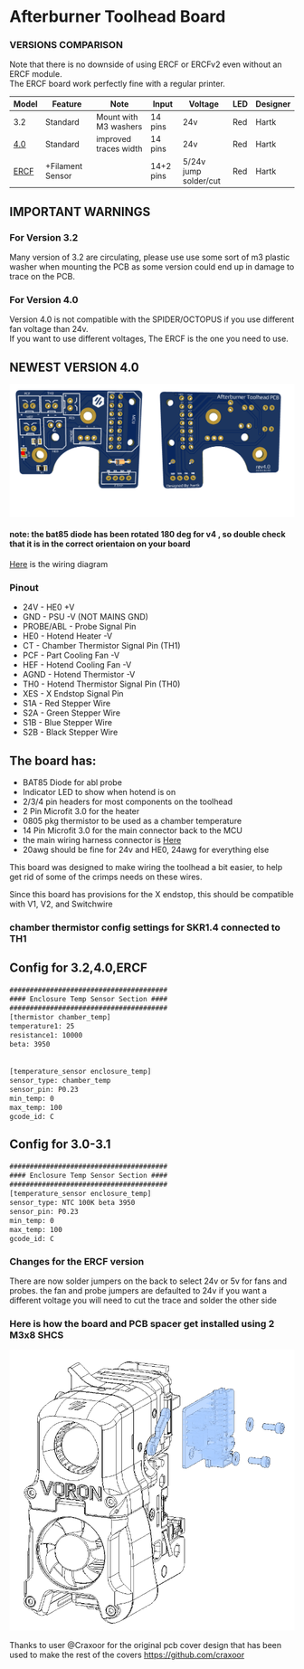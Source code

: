 # Afterburner Toolhead Board #

### VERSIONS COMPARISON
Note that there is no downside of using ERCF or ERCFv2 even without an ERCF module.  
The ERCF board work perfectly fine with a regular printer.

|Model|Feature|Note|Input|Voltage|LED|Designer|
|-|-|-|-|-|-|-|
|3.2|Standard|Mount with M3 washers|14 pins|24v|Red|Hartk|
|[4.0](./Production%20Files/Standard/)|Standard|improved traces width|14 pins|24v|Red|Hartk|
|[ERCF](./Production%20Files/ERCF/)|+Filament Sensor||14+2 pins|5/24v<br>jump solder/cut|Red|Hartk|

## IMPORTANT WARNINGS
### For Version 3.2 ###
Many version of 3.2 are circulating, please use use some sort of m3 plastic washer when mounting the PCB as some version could end up in damage to trace on the PCB.

### For Version 4.0 ###
Version 4.0 is not compatible with the SPIDER/OCTOPUS if you use different fan voltage than 24v.  
If you want to use different voltages, The ERCF is the one you need to use.

## NEWEST VERSION 4.0
![PCB](Images/Rev4.0/1.png)
#### note: the bat85 diode has been rotated 180 deg for v4 , so double check that it is in the correct orientaion on your board 

 [Here](Images/Rev3.2/wiringDiagram.png) is the wiring diagram
 
### Pinout 
* 24V  - HE0 +V 
* GND  - PSU -V (NOT MAINS GND)
* PROBE/ABL  - Probe Signal Pin
* HE0  - Hotend Heater -V
* CT   - Chamber Thermistor Signal Pin (TH1)
* PCF  - Part Cooling Fan -V
* HEF  - Hotend Cooling Fan -V
* AGND - Hotend Thermistor -V
* TH0  - Hotend Thermistor Signal Pin (TH0)
* XES  - X Endstop Signal Pin 
* S1A  - Red Stepper Wire
* S2A  - Green Stepper Wire
* S1B  - Blue Stepper Wire
* S2B  - Black Stepper Wire 


## The board has: ##
* BAT85 Diode for abl probe
* Indicator LED to show when hotend is on
* 2/3/4 pin headers for most components on the toolhead
* 2 Pin Microfit 3.0 for the heater
* 0805 pkg thermistor to be used as a chamber temperature 
* 14 Pin Microfit 3.0 for the main connector back to the MCU 
*  the main wiring harness connector is [Here](https://www.molex.com/molex/products/part-detail/crimp_housings/0430251400)
*  20awg should be fine for 24v and HE0, 24awg for everything else 
  
This board was designed to make wiring the toolhead a bit easier, to help get rid of some of the crimps needs on these wires. 


Since this board has provisions for the X endstop, this should be compatible with V1, V2, and Switchwire

### chamber thermistor config settings for SKR1.4 connected to TH1
 ## Config for 3.2,4.0,ERCF
    #######################################
    #### Enclosure Temp Sensor Section ####
    #######################################
    [thermistor chamber_temp]
    temperature1: 25
    resistance1: 10000
    beta: 3950
    
	
	[temperature_sensor enclosure_temp]
    sensor_type: chamber_temp
    sensor_pin: P0.23
    min_temp: 0
    max_temp: 100
    gcode_id: C
	

 ## Config for 3.0-3.1
    #######################################
    #### Enclosure Temp Sensor Section ####
    #######################################
    [temperature_sensor enclosure_temp]
    sensor_type: NTC 100K beta 3950
    sensor_pin: P0.23
    min_temp: 0
    max_temp: 100
    gcode_id: C


### Changes for the ERCF version
There are now solder jumpers on the back to select 24v or 5v for fans and probes. the fan and probe jumpers are defaulted to 24v if you want a different voltage you will need to cut the trace and solder the other side


### Here is how the board and PCB spacer get installed using 2 M3x8 SHCS
![Mounting](Images/Installation.png)


Thanks to user @Craxoor for the original pcb cover design that has been used to make the rest of the covers 
https://github.com/craxoor
